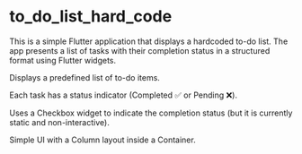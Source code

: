 # to_do_list_hard_code


This is a simple Flutter application that displays a hardcoded to-do list. The app presents a list of tasks with their completion status in a structured format using Flutter widgets.

Displays a predefined list of to-do items.

Each task has a status indicator (Completed ✅ or Pending ❌).

Uses a Checkbox widget to indicate the completion status (but it is currently static and non-interactive).

Simple UI with a Column layout inside a Container.